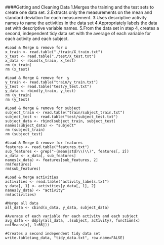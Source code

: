####Getting and Cleaning Data
1.Merges the training and the test sets to create one data set.
2.Extracts only the measurements on the mean and standard deviation for each measurement. 
3.Uses descriptive activity names to name the activities in the data set
4.Appropriately labels the data set with descriptive variable names. 
5.From the data set in step 4, creates a second, independent tidy data set with the average of each variable for each activity and each subject.

```{r}
#Load & Merge & remove for x
x_train <- read.table("./train/X_train.txt")
x_test <- read.table("./test/X_test.txt")
x_data <- rbind(x_train, x_test)
rm (x_train)
rm (x_test)
```

```{r}
#Load & Merge & remove for  y
y_train <- read.table("train/y_train.txt")
y_test <- read.table("test/y_test.txt")
y_data <- rbind(y_train, y_test)
rm (y_train)
rm (y_test)
```

```{r}
#Load & Merge & remove for subject
subject_train <- read.table("train/subject_train.txt")
subject_test <- read.table("test/subject_test.txt")
subject_data <- rbind(subject_train, subject_test)
names(subject_data) <- "subject"
rm (subject_train)
rm (subject_test)
```

```{r}
#Load & Merge & remove for features
features <- read.table("features.txt")
sub_features <- grep("-(mean|std)\\(\\)", features[, 2])
x_data <- x_data[, sub_features]
names(x_data) <- features[sub_features, 2]
rm(features)
rm(sub_features)
```

```{r}
#Load & Merge activities
activities <- read.table("activity_labels.txt")
y_data[, 1] <- activities[y_data[, 1], 2]
names(y_data) <- "activity"
rm(activities)
```

```{r}
#Merge all data
all_data <- cbind(x_data, y_data, subject_data)
```

```{r}
#Average of each variable for each activity and each subject
avg_data <- ddply(all_data, .(subject, activity), function(x) colMeans(x[, 1:66]))
```

```{r}
#Creates a second independent tidy data set
write.table(avg_data, "tidy_data.txt", row.name=FALSE)
```
